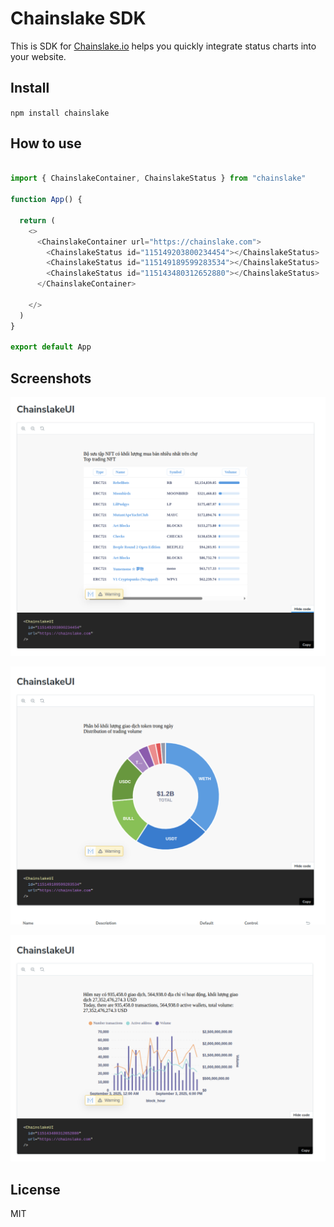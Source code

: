 # Chainslake SDK

This is SDK for [Chainslake.io](https://chainslake.io) helps you quickly integrate status charts into your website.

## Install

`npm install chainslake`

## How to use


```typescript

import { ChainslakeContainer, ChainslakeStatus } from "chainslake"

function App() {

  return (
    <>
      <ChainslakeContainer url="https://chainslake.com">
        <ChainslakeStatus id="115149203800234454"></ChainslakeStatus>
        <ChainslakeStatus id="115149189599283534"></ChainslakeStatus>
        <ChainslakeStatus id="115143480312652880"></ChainslakeStatus>
      </ChainslakeContainer>
      
    </>
  )
}

export default App

```

## Screenshots

![Screen1](screenshots/screen1.png)

![Screen2](screenshots/screen2.png)

![Screen3](screenshots/screen3.png)

## License

MIT
